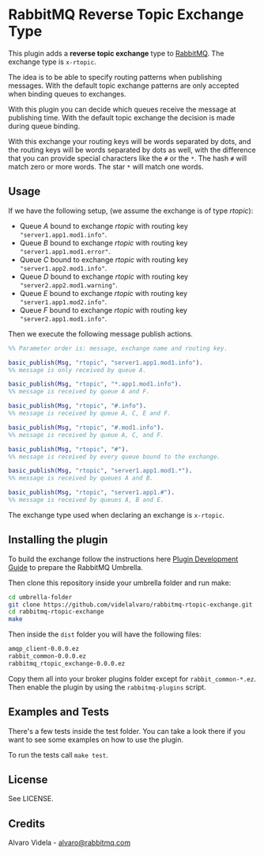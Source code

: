 # RabbitMQ Reverse Topic Exchange Type #

This plugin adds a __reverse topic exchange__ type to [RabbitMQ](http://www.rabbitmq.com). The exchange type is `x-rtopic`.

The idea is to be able to specify routing patterns when publishing messages. With the default topic exchange patterns are only accepted when binding queues to exchanges.

With this plugin you can decide which queues receive the message at publishing time. With the default topic exchange the decision is made during queue binding.

With this exchange your routing keys will be words separated by dots, and the routing keys will be words separated by dots as well, with the difference that you can
provide special characters like the `#` or the `*`. The hash `#` will match zero or more words. The star `*` will match one words.

## Usage ##

If we have the following setup, (we assume the exchange is of type _rtopic_):

- Queue _A_ bound to exchange _rtopic_ with routing key `"server1.app1.mod1.info"`.
- Queue _B_ bound to exchange _rtopic_ with routing key `"server1.app1.mod1.error"`.
- Queue _C_ bound to exchange _rtopic_ with routing key `"server1.app2.mod1.info"`.
- Queue _D_ bound to exchange _rtopic_ with routing key `"server2.app2.mod1.warning"`.
- Queue _E_ bound to exchange _rtopic_ with routing key `"server1.app1.mod2.info"`.
- Queue _F_ bound to exchange _rtopic_ with routing key `"server2.app1.mod1.info"`.

Then we execute the following message publish actions.

```erlang
%% Parameter order is: message, exchange name and routing key.

basic_publish(Msg, "rtopic", "server1.app1.mod1.info").
%% message is only received by queue A.

basic_publish(Msg, "rtopic", "*.app1.mod1.info").
%% message is received by queue A and F.

basic_publish(Msg, "rtopic", "#.info").
%% message is received by queue A, C, E and F.

basic_publish(Msg, "rtopic", "#.mod1.info").
%% message is received by queue A, C, and F.

basic_publish(Msg, "rtopic", "#").
%% message is received by every queue bound to the exchange.

basic_publish(Msg, "rtopic", "server1.app1.mod1.*").
%% message is received by queues A and B.

basic_publish(Msg, "rtopic", "server1.app1.#").
%% message is received by queues A, B and E.
```

The exchange type used when declaring an exchange is `x-rtopic`.

## Installing the plugin ##

To build the exchange follow the instructions here [Plugin Development Guide](http://www.rabbitmq.com/plugin-development.html) to prepare the RabbitMQ Umbrella.

Then clone this repository inside your umbrella folder and run make:

```bash
cd umbrella-folder
git clone https://github.com/videlalvaro/rabbitmq-rtopic-exchange.git
cd rabbitmq-rtopic-exchange
make
```

Then inside the `dist` folder you will have the following files:

```bash
amqp_client-0.0.0.ez
rabbit_common-0.0.0.ez
rabbitmq_rtopic_exchange-0.0.0.ez
```

Copy them all into your broker plugins folder except for `rabbit_common-*.ez`. Then enable the plugin by using the `rabbitmq-plugins` script.

## Examples and Tests ##

There's a few tests inside the test folder. You can take a look there if you want to see some examples on how to use the plugin.

To run the tests call `make test`.

## License ##

See LICENSE.

## Credits ##

Alvaro Videla - alvaro@rabbitmq.com